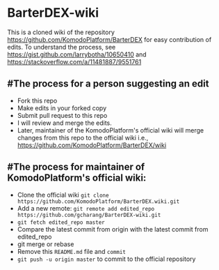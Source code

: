 # BarterDEX-wiki

This is a cloned wiki of the repository https://github.com/KomodoPlatform/BarterDEX for easy contribution of edits.
To understand the process, see https://gist.github.com/larrybotha/10650410 and https://stackoverflow.com/a/11481887/9551761

#The process for a person suggesting an edit
-------------------------------------------
+ Fork this repo
+ Make edits in your forked copy
+ Submit pull request to this repo
+ I will review and merge the edits.
+ Later, maintainer of the KomodoPlatform's official wiki will merge changes from this repo to the official wiki i.e., https://github.com/KomodoPlatform/BarterDEX/wiki

#The process for maintainer of KomodoPlatform's official wiki:
-------------------------------------------------------------
+ Clone the official wiki `git clone https://github.com/KomodoPlatform/BarterDEX.wiki.git`
+ Add a new remote: `git remote add edited_repo https://github.com/gcharang/BarterDEX-wiki.git`
+ `git fetch edited_repo master`
+ Compare the latest commit from origin with the latest commit from edited_repo
+ git merge or rebase
+ Remove this `README.md` file and `commit`
+ `git push -u origin master` to commit to the official repository  
